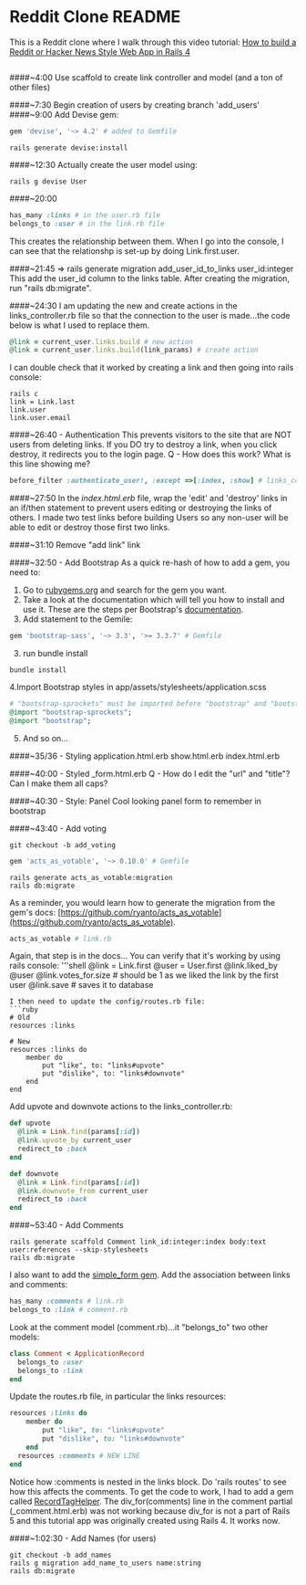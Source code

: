 # Reddit Clone README

This is a Reddit clone where I walk through this video tutorial: [How to build a Reddit or Hacker News Style Web App in Rails 4](https://www.youtube.com/watch?v=7-1HCWbu7iU)

```ruby

```

####~4:00
Use scaffold to create link controller and model (and a ton of other files)

####~7:30
Begin creation of users by creating branch 'add_users'
####~9:00
Add Devise gem:
```ruby
gem 'devise', '~> 4.2' # added to Gemfile
```
```shell
rails generate devise:install
```
####~12:30
Actually create the user model using:
```shell
rails g devise User
```

####~20:00
```ruby
has_many :links # in the user.rb file
belongs_to :user # in the link.rb file
``` 
This creates the relationship between them.  When I go into the console, I can see that the relationshp is set-up by doing 
Link.first.user.  

####~21:45 => rails generate migration add_user_id_to_links user_id:integer
This add the user_id column to the links table.  After creating the migration, run "rails db:migrate".

####~24:30
I am updating the new and create actions in the links_controller.rb file so that the connection to the user is made...the code
below is what I used to replace them.  
```ruby
@link = current_user.links.build # new action
@link = current_user.links.build(link_params) # create action

```
I can double check that it worked by creating a link and then going into rails console:
```shell
rails c
link = Link.last
link.user
link.user.email
```
####~26:40 - Authentication
This prevents visitors to the site that are NOT users from deleting links.  If you DO try to destroy a link, when you
click destroy, it redirects you to the login page.
Q - How does this work?  What is this line showing me?

```ruby
before_filter :authenticate_user!, :except =>[:index, :show] # links_controller.rb
```

####~27:50
In the *index.html.erb* file, wrap the 'edit' and 'destroy' links in an if/then statement to prevent users editing or 
destroying the links of others.  I made two test links before building Users so any non-user will be able to edit or 
destroy those first two links.

####~31:10
Remove "add link" link

####~32:50 - Add Bootstrap
As a quick re-hash of how to add a gem, you need to:
1. Go to [rubygems.org](https://rubygems.org/) and search for the gem you want. 
2. Take a look at the documentation which will tell you how to install and use it.  These are the steps per
Bootstrap's [documentation](https://github.com/twbs/bootstrap-sass).
3. Add statement to the Gemile:
```ruby
gem 'bootstrap-sass', '~> 3.3', '>= 3.3.7' # Gemfile
```
3. run bundle install
```shell
bundle install
```
4.Import Bootstrap styles in app/assets/stylesheets/application.scss
```ruby
# "bootstrap-sprockets" must be imported before "bootstrap" and "bootstrap/variables"
@import "bootstrap-sprockets";
@import "bootstrap";
```
5. And so on...

####~35/36 - Styling
application.html.erb
show.html.erb
index.html.erb

####~40:00 - Styled _form.html.erb
Q - How do I edit the "url" and "title"?  Can I make them all caps?

####~40:30 - Style: Panel
Cool looking panel form to remember in bootstrap

####~43:40 - Add voting
```shell
git checkout -b add_voting
```
```ruby
gem 'acts_as_votable', '~> 0.10.0' # Gemfile
```
```shell
rails generate acts_as_votable:migration
rails db:migrate
```
As a reminder, you would learn how to generate the migration from the gem's docs: [https://github.com/ryanto/acts_as_votable](https://github.com/ryanto/acts_as_votable).
```ruby
acts_as_votable # link.rb 
```
Again, that step is in the docs...
You can verify that it's working by using rails console:
'''shell
@link = Link.first
@user = User.first
@link.liked_by @user
@link.votes_for.size  # should be 1 as we liked the link by the first user
@link.save # saves it to database
```
I then need to update the config/routes.rb file:
```ruby
# Old
resources :links

# New
resources :links do
	member do
		put "like", to: "links#upvote"
		put "dislike", to: "links#downvote"
	end
end
```

Add upvote and downvote actions to the links_controller.rb:
```ruby
def upvote
  @link = Link.find(params[:id])
  @link.upvote_by current_user
  redirect_to :back
end

def downvote
  @link = Link.find(params[:id])
  @link.downvote_from current_user
  redirect_to :back
end
```

####~53:40 - Add Comments
```shell
rails generate scaffold Comment link_id:integer:index body:text user:references --skip-stylesheets
rails db:migrate
```
I also want to add the [simple_form gem](https://rubygems.org/gems/simple_form).
Add the association between links and comments:
```ruby
has_many :comments # link.rb
belongs_to :link # comment.rb
```
Look at the comment model (comment.rb)...it "belongs_to" two other models:
```ruby
class Comment < ApplicationRecord
  belongs_to :user
  belongs_to :link
end
```
Update the routes.rb file, in particular the links resources:
```ruby
resources :links do
	member do
		put "like", to: "links#upvote"
		put "dislike", to: "links#downvote"
	end
  resources :comments # NEW LINE
end
```
Notice how :comments is nested in the links block.  Do 'rails routes' to see how this affects the comments.
To get the code to work, I had to add a gem called [RecordTagHelper](https://github.com/rails/record_tag_helper).
The div_for(comments) line in the comment partial (_comment.html.erb) was not working because div_for
is not a part of Rails 5 and this tutorial app was originally created using Rails 4.  It works now.

####~1:02:30 - Add Names (for users)
```shell
git checkout -b add_names
rails g migration add_name_to_users name:string
rails db:migrate
```

